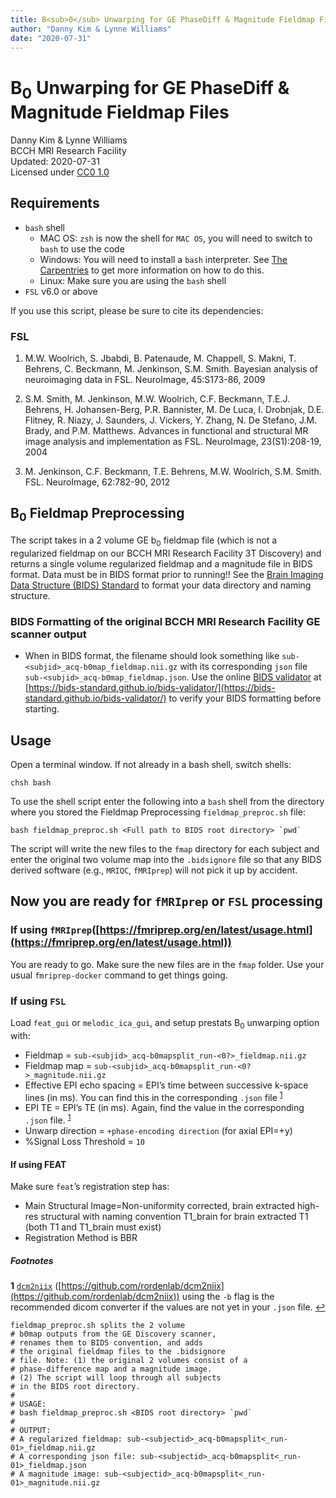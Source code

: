 ```yaml
---
title: B<sub>0</sub> Unwarping for GE PhaseDiff & Magnitude Fieldmap Files
author: "Danny Kim & Lynne Williams"
date: "2020-07-31"
---
```


# B<sub>0</sub> Unwarping for GE PhaseDiff & Magnitude Fieldmap Files
Danny Kim & Lynne Williams <br>
BCCH MRI Research Facility <br>
Updated: 2020-07-31 <br>
Licensed under [CC0 1.0](https://creativecommons.org/publicdomain/zero/1.0/)

## Requirements
- `bash` shell 
  - MAC OS: `zsh` is now the shell for `MAC OS`, you will need to switch to `bash` to use the code
  - Windows: You will need to install a `bash` interpreter. See [The Carpentries](https://carpentries.org/) to get more information on how to do this.
  - Linux: Make sure you are using the `bash` shell
- `FSL` v6.0 or above

If you use this script, please be sure to cite its dependencies:
### FSL
1. M.W. Woolrich, S. Jbabdi, B. Patenaude, M. Chappell, S. Makni, T. Behrens, C. Beckmann, M. Jenkinson, S.M. Smith. Bayesian analysis of neuroimaging data in FSL. NeuroImage, 45:S173-86, 2009

2. S.M. Smith, M. Jenkinson, M.W. Woolrich, C.F. Beckmann, T.E.J. Behrens, H. Johansen-Berg, P.R. Bannister, M. De Luca, I. Drobnjak, D.E. Flitney, R. Niazy, J. Saunders, J. Vickers, Y. Zhang, N. De Stefano, J.M. Brady, and P.M. Matthews. Advances in functional and structural MR image analysis and implementation as FSL. NeuroImage, 23(S1):208-19, 2004

3. M. Jenkinson, C.F. Beckmann, T.E. Behrens, M.W. Woolrich, S.M. Smith. FSL. NeuroImage, 62:782-90, 2012 


## B<sub>0</sub> Fieldmap Preprocessing
The script takes in a 2 volume GE b<sub>0</sub> fieldmap file (which is not a regularized fieldmap on our BCCH MRI Research Facility 3T Discovery) and returns a single volume regularized fieldmap and a magnitude file in BIDS format. Data must be in BIDS format prior to running!! See the [Brain Imaging Data Structure (BIDS) Standard](https://bids.neuroimaging.io/) to format your data directory and naming structure.

### BIDS Formatting of the original BCCH MRI Research Facility GE scanner output
* When in BIDS format, the filename should look something like `sub-<subjid>_acq-b0map_fieldmap.nii.gz` with its corresponding `json` file `sub-<subjid>_acq-b0map_fieldmap.json`. Use the online [BIDS validator](https://bids-standard.github.io/bids-validator/) at [https://bids-standard.github.io/bids-validator/](https://bids-standard.github.io/bids-validator/) to verify your BIDS formatting before starting.

## Usage
Open a terminal window. If not already in a bash shell, switch shells:
```
chsh bash
```

To use the shell script enter the following into a `bash` shell from the directory where you stored the Fieldmap Preprocessing `fieldmap_preproc.sh` file:

```
bash fieldmap_preproc.sh <Full path to BIDS root directory> `pwd`
```

The script will write the new files to the `fmap` directory for each subject and enter the original two volume map into the `.bidsignore` file so that any BIDS derived software (e.g., `MRIQC`, `fMRIprep`) will not pick it up by accident.

## Now you are ready for `fMRIprep` or `FSL` processing
### If using `fMRIprep`([https://fmriprep.org/en/latest/usage.html](https://fmriprep.org/en/latest/usage.html))
You are ready to go.  Make sure the new files are in the `fmap` folder. Use your usual `fmriprep-docker` command to get things going.

### If using `FSL`
Load `feat_gui` or `melodic_ica_gui`, and setup prestats B<sub>0</sub> unwarping option with:
* Fieldmap = `sub-<subjid>_acq-b0mapsplit_run-<0?>_fieldmap.nii.gz`
* Fieldmap map = `sub-<subjid>_acq-b0mapsplit_run-<0?>_magnitude.nii.gz`
* Effective EPI echo spacing = EPI’s time between successive k-space lines (in ms). You can find this in the corresponding `.json` file <sup id="a1">[1](#f1)</sup>
* EPI TE = EPI’s TE (in ms). Again, find the value in the corresponding `.json` file. <sup id="a1">[1](#f2)</sup> 
* Unwarp direction = `+phase-encoding direction` (for axial EPI=+y)
* %Signal Loss Threshold = `10`

#### If using FEAT
Make sure `feat`’s registration step has:
* Main Structural Image=Non-uniformity corrected, brain extracted high-res structural with naming convention T1_brain for brain extracted T1 (both T1 and T1_brain must exist)
* Registration Method is BBR


##### Footnotes
<b id="f2"><b id="f1">1</b></b> [`dcm2niix`](https://github.com/rordenlab/dcm2niix) ([https://github.com/rordenlab/dcm2niix](https://github.com/rordenlab/dcm2niix)) using the `-b` flag is the recommended dicom converter if the values are not yet in your `.json` file. [↩](#a1)  



```
fieldmap_preproc.sh splits the 2 volume 
# b0map outputs from the GE Discovery scanner,
# renames them to BIDS convention, and adds
# the original fieldmap files to the .bidsignore
# file. Note: (1) the original 2 volumes consist of a 
# phase-difference map and a magnitude image.
# (2) The script will loop through all subjects 
# in the BIDS root directory. 
#
# USAGE:
# bash fieldmap_preproc.sh <BIDS root directory> `pwd`
#
# OUTPUT:
# A regularized fieldmap: sub-<subjectid>_acq-b0mapsplit<_run-01>_fieldmap.nii.gz 
# A corresponding json file: sub-<subjectid>_acq-b0mapsplit<_run-01>_fieldmap.json
# A magnitude image: sub-<subjectid>_acq-b0mapsplit<_run-01>_magnitude.nii.gz
```
